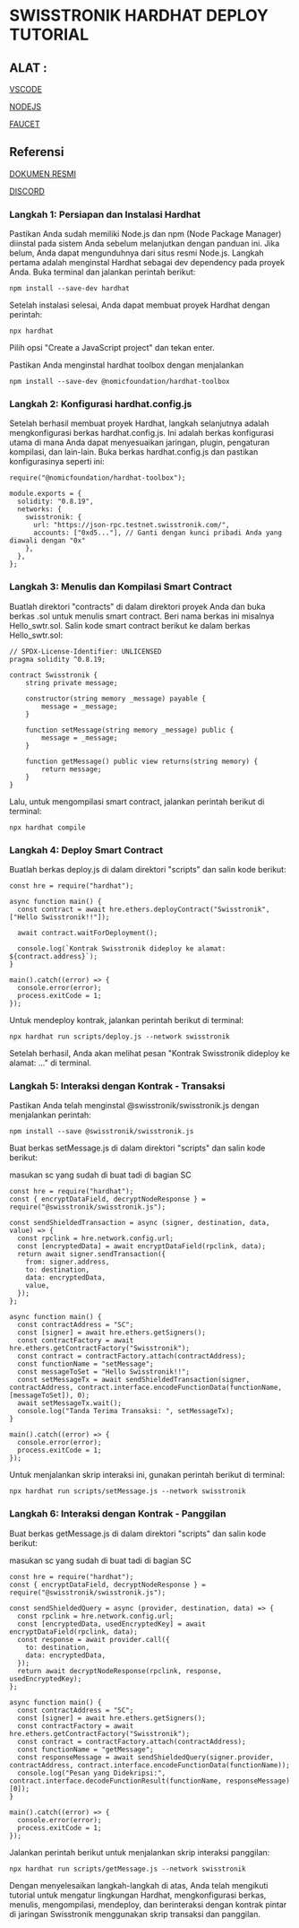 # SWISSTRONIK HARDHAT DEPLOY TUTORIAL

## ALAT :

[VSCODE](https://code.visualstudio.com/download)

[NODEJS](https://nodejs.org/dist/v18.17.1/node-v18.17.1-x64.msi
)

[FAUCET](https://faucet.testnet.swisstronik.com/)


## Referensi

[DOKUMEN RESMI](https://swisstronik.gitbook.io/swisstronik-docs/build-on-swisstronik/contract-deployment-hardhat)

[DISCORD](https://discord.gg/c5WBWaSYkt)


### Langkah 1: Persiapan dan Instalasi Hardhat

Pastikan Anda sudah memiliki Node.js dan npm (Node Package Manager) diinstal pada sistem Anda sebelum melanjutkan dengan panduan ini. Jika belum, Anda dapat mengunduhnya dari situs resmi Node.js.
Langkah pertama adalah menginstal Hardhat sebagai dev dependency pada proyek Anda. Buka terminal dan jalankan perintah berikut:

```
npm install --save-dev hardhat
```
Setelah instalasi selesai, Anda dapat membuat proyek Hardhat dengan perintah:

```
npx hardhat
```
Pilih opsi "Create a JavaScript project" dan tekan enter.

Pastikan Anda menginstal hardhat toolbox dengan menjalankan
```
npm install --save-dev @nomicfoundation/hardhat-toolbox
```

### Langkah 2: Konfigurasi hardhat.config.js

Setelah berhasil membuat proyek Hardhat, langkah selanjutnya adalah mengkonfigurasi berkas hardhat.config.js. Ini adalah berkas konfigurasi utama di mana Anda dapat menyesuaikan jaringan, plugin, pengaturan kompilasi, dan lain-lain.
Buka berkas hardhat.config.js dan pastikan konfigurasinya seperti ini:

```
require("@nomicfoundation/hardhat-toolbox");

module.exports = {
  solidity: "0.8.19",
  networks: {
    swisstronik: {
      url: "https://json-rpc.testnet.swisstronik.com/",
      accounts: ["0xd5..."], // Ganti dengan kunci pribadi Anda yang diawali dengan "0x"
    },
  },
};
```

### Langkah 3: Menulis dan Kompilasi Smart Contract

Buatlah direktori "contracts" di dalam direktori proyek Anda dan buka berkas .sol untuk menulis smart contract. Beri nama berkas ini misalnya Hello_swtr.sol.
Salin kode smart contract berikut ke dalam berkas Hello_swtr.sol:

```
// SPDX-License-Identifier: UNLICENSED
pragma solidity ^0.8.19;

contract Swisstronik {
    string private message;

    constructor(string memory _message) payable {
        message = _message;
    }

    function setMessage(string memory _message) public {
        message = _message;
    }

    function getMessage() public view returns(string memory) {
        return message;
    }
}
```
Lalu, untuk mengompilasi smart contract, jalankan perintah berikut di terminal:

```
npx hardhat compile
```

### Langkah 4: Deploy Smart Contract

Buatlah berkas deploy.js di dalam direktori "scripts" dan salin kode berikut:

```
const hre = require("hardhat");

async function main() {
  const contract = await hre.ethers.deployContract("Swisstronik", ["Hello Swisstronik!!"]);

  await contract.waitForDeployment();

  console.log(`Kontrak Swisstronik dideploy ke alamat: ${contract.address}`);
}

main().catch((error) => {
  console.error(error);
  process.exitCode = 1;
});
```
Untuk mendeploy kontrak, jalankan perintah berikut di terminal:

```
npx hardhat run scripts/deploy.js --network swisstronik
```
Setelah berhasil, Anda akan melihat pesan "Kontrak Swisstronik dideploy ke alamat: ..." di terminal.

### Langkah 5: Interaksi dengan Kontrak - Transaksi

Pastikan Anda telah menginstal @swisstronik/swisstronik.js dengan menjalankan perintah:

```
npm install --save @swisstronik/swisstronik.js
```
Buat berkas setMessage.js di dalam direktori "scripts" dan salin kode berikut:

masukan sc yang sudah di buat tadi di bagian SC

```
const hre = require("hardhat");
const { encryptDataField, decryptNodeResponse } = require("@swisstronik/swisstronik.js");

const sendShieldedTransaction = async (signer, destination, data, value) => {
  const rpclink = hre.network.config.url;
  const [encryptedData] = await encryptDataField(rpclink, data);
  return await signer.sendTransaction({
    from: signer.address,
    to: destination,
    data: encryptedData,
    value,
  });
};

async function main() {
  const contractAddress = "SC";
  const [signer] = await hre.ethers.getSigners();
  const contractFactory = await hre.ethers.getContractFactory("Swisstronik");
  const contract = contractFactory.attach(contractAddress);
  const functionName = "setMessage";
  const messageToSet = "Hello Swisstronik!!";
  const setMessageTx = await sendShieldedTransaction(signer, contractAddress, contract.interface.encodeFunctionData(functionName, [messageToSet]), 0);
  await setMessageTx.wait();
  console.log("Tanda Terima Transaksi: ", setMessageTx);
}

main().catch((error) => {
  console.error(error);
  process.exitCode = 1;
});
```

Untuk menjalankan skrip interaksi ini, gunakan perintah berikut di terminal:

```
npx hardhat run scripts/setMessage.js --network swisstronik
```

### Langkah 6: Interaksi dengan Kontrak - Panggilan

Buat berkas getMessage.js di dalam direktori "scripts" dan salin kode berikut:

masukan sc yang sudah di buat tadi di bagian SC

```
const hre = require("hardhat");
const { encryptDataField, decryptNodeResponse } = require("@swisstronik/swisstronik.js");

const sendShieldedQuery = async (provider, destination, data) => {
  const rpclink = hre.network.config.url;
  const [encryptedData, usedEncryptedKey] = await encryptDataField(rpclink, data);
  const response = await provider.call({
    to: destination,
    data: encryptedData,
  });
  return await decryptNodeResponse(rpclink, response, usedEncryptedKey);
};

async function main() {
  const contractAddress = "SC";
  const [signer] = await hre.ethers.getSigners();
  const contractFactory = await hre.ethers.getContractFactory("Swisstronik");
  const contract = contractFactory.attach(contractAddress);
  const functionName = "getMessage";
  const responseMessage = await sendShieldedQuery(signer.provider, contractAddress, contract.interface.encodeFunctionData(functionName));
  console.log("Pesan yang Didekripsi:", contract.interface.decodeFunctionResult(functionName, responseMessage)[0]);
}

main().catch((error) => {
  console.error(error);
  process.exitCode = 1;
});
```
Jalankan perintah berikut untuk menjalankan skrip interaksi panggilan:

```
npx hardhat run scripts/getMessage.js --network swisstronik
```
Dengan menyelesaikan langkah-langkah di atas, Anda telah mengikuti tutorial untuk mengatur lingkungan Hardhat, mengkonfigurasi berkas, menulis, mengompilasi, mendeploy, dan berinteraksi dengan kontrak pintar di jaringan Swisstronik menggunakan skrip transaksi dan panggilan.

